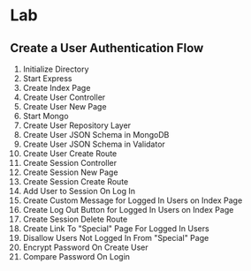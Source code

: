 # Lab

## Create a User Authentication Flow

1. Initialize Directory
1. Start Express
1. Create Index Page
1. Create User Controller
1. Create User New Page
1. Start Mongo
1. Create User Repository Layer
1. Create User JSON Schema in MongoDB
1. Create User JSON Schema in Validator
1. Create User Create Route
1. Create Session Controller
1. Create Session New Page
1. Create Session Create Route
1. Add User to Session On Log In
1. Create Custom Message for Logged In Users on Index Page
1. Create Log Out Button for Logged In Users on Index Page
1. Create Session Delete Route
1. Create Link To "Special" Page For Logged In Users
1. Disallow Users Not Logged In From "Special" Page
1. Encrypt Password On Create User
1. Compare Password On Login
